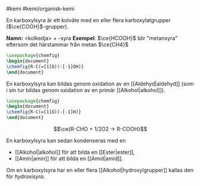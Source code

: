 #kemi #kemi/organisk-kemi 

En karboxylsyra är ett kolväte med en eller flera karboxylatgrupper ($\ce{COOH}$-grupper).

**Namn:** \<kolkedja\> + -syra
**Exempel**: $\ce{HCOOH}$ blir "metansyra" eftersom det härstammar från metan $\ce{CH4}$

```tikz
\usepackage{chemfig}
\begin{document}
\chemfig{R-C(=[1]O)(-[-1]OH)}
\end{document}
```

En karboxylsyra kan bildas genom oxidation av en [[Aldehyd|aldehyd]] (som i sin tur bildas genom oxidation av en primär [[Alkohol|alkohol]]).

```tikz
\usepackage{chemfig}
\begin{document}
\chemfig{R-C(=[1]O)(-[-1]H)}
\end{document}
```

$$\ce{R-CHO + 1/2O2 -> R-COOH}$$

En karboxylsyra kan sedan kondenseras med en
- [[Alkohol|alkohol]] för att bilda en [[Ester|ester]],
- [[Amin|amin]] för att bilda en [[Amid|amid]].

Om en karboxylsyra har en eller flera [[Alkohol|hydroxylgrupper]] kallas den för *hydroxisyra*.